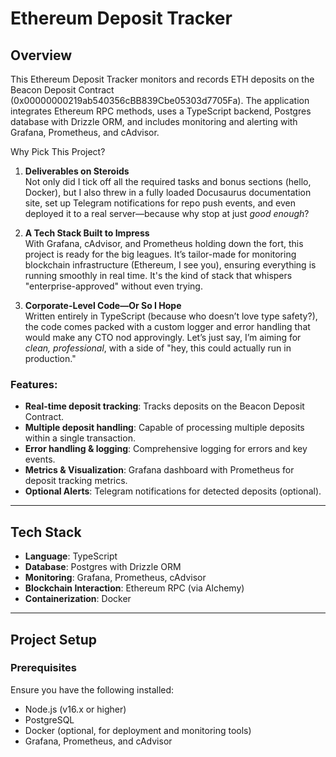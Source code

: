 # Ethereum Deposit Tracker

## Overview

This Ethereum Deposit Tracker monitors and records ETH deposits on the Beacon Deposit Contract (0x00000000219ab540356cBB839Cbe05303d7705Fa). The application integrates Ethereum RPC methods, uses a TypeScript backend, Postgres database with Drizzle ORM, and includes monitoring and alerting with Grafana, Prometheus, and cAdvisor.

Why Pick This Project?

1. **Deliverables on Steroids**  
   Not only did I tick off all the required tasks and bonus sections (hello, Docker), but I also threw in a fully loaded Docusaurus documentation site, set up Telegram notifications for repo push events, and even deployed it to a real server—because why stop at just *good enough*?

2. **A Tech Stack Built to Impress**  
   With Grafana, cAdvisor, and Prometheus holding down the fort, this project is ready for the big leagues. It’s tailor-made for monitoring blockchain infrastructure (Ethereum, I see you), ensuring everything is running smoothly in real time. It's the kind of stack that whispers "enterprise-approved" without even trying.

3. **Corporate-Level Code—Or So I Hope**  
   Written entirely in TypeScript (because who doesn’t love type safety?), the code comes packed with a custom logger and error handling that would make any CTO nod approvingly. Let’s just say, I’m aiming for *clean, professional*, with a side of "hey, this could actually run in production."

### Features:
- **Real-time deposit tracking**: Tracks deposits on the Beacon Deposit Contract.
- **Multiple deposit handling**: Capable of processing multiple deposits within a single transaction.
- **Error handling & logging**: Comprehensive logging for errors and key events.
- **Metrics & Visualization**: Grafana dashboard with Prometheus for deposit tracking metrics.
- **Optional Alerts**: Telegram notifications for detected deposits (optional).

---

## Tech Stack

- **Language**: TypeScript
- **Database**: Postgres with Drizzle ORM
- **Monitoring**: Grafana, Prometheus, cAdvisor
- **Blockchain Interaction**: Ethereum RPC (via Alchemy)
- **Containerization**: Docker 

---

## Project Setup

### Prerequisites

Ensure you have the following installed:
- Node.js (v16.x or higher)
- PostgreSQL
- Docker (optional, for deployment and monitoring tools)
- Grafana, Prometheus, and cAdvisor
